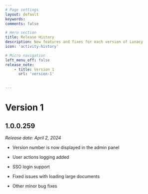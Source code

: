 ```yaml
---
# Page settings
layout: default
keywords:
comments: false

# Hero section
title: Release History
description: New features and fixes for each version of Lunacy
icon: 'activity-history'

# Micro navigation
left_menu_off: false
release_note:
    - title: Version 1
      url: 'version-1'
    

---
```


# Version 1

## 1.0.0.259

*Release date: April 2, 2024*

- Version number is now displayed in the admin panel

- User actions logging added

- SSO login support

- Fixed issues with loading large documents

- Other minor bug fixes